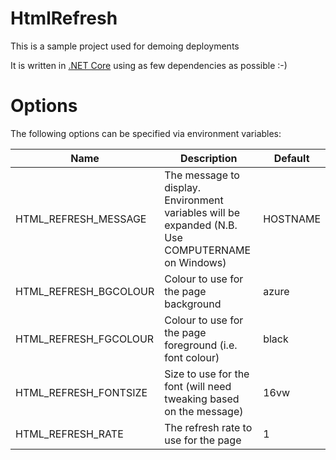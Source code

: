 # HtmlRefresh

This is a sample project used for demoing deployments

It is written in [.NET Core](http://dot.net/core) using as few dependencies as possible :-)

# Options

The following options can be specified via environment variables:


|Name|Description|Default|
|-|-|-|
|HTML_REFRESH_MESSAGE|The message to display. Environment variables will be expanded (N.B. Use COMPUTERNAME on Windows)|HOSTNAME|
|HTML_REFRESH_BGCOLOUR|Colour to use for the page background|azure|
|HTML_REFRESH_FGCOLOUR|Colour to use for the page foreground (i.e. font colour)|black|
|HTML_REFRESH_FONTSIZE|Size to use for the font (will need tweaking based on the message)|16vw|
|HTML_REFRESH_RATE|The refresh rate to use for the page|1|

